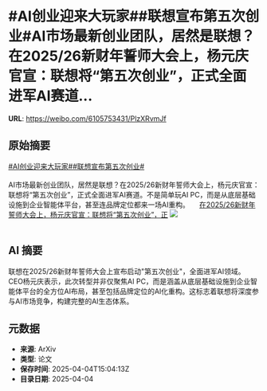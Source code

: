 # #AI创业迎来大玩家##联想宣布第五次创业#AI市场最新创业团队，居然是联想？在2025/26新财年誓师大会上，杨元庆官宣：联想将“第五次创业”，正式全面进军AI赛道...

**URL**: https://weibo.com/6105753431/PlzXRvmJf

## 原始摘要

<a href="https://m.weibo.cn/search?containerid=231522type%3D1%26t%3D10%26q%3D%23AI%E5%88%9B%E4%B8%9A%E8%BF%8E%E6%9D%A5%E5%A4%A7%E7%8E%A9%E5%AE%B6%23&amp;extparam=%23AI%E5%88%9B%E4%B8%9A%E8%BF%8E%E6%9D%A5%E5%A4%A7%E7%8E%A9%E5%AE%B6%23" data-hide=""><span class="surl-text">#AI创业迎来大玩家#</span></a><a href="https://m.weibo.cn/search?containerid=231522type%3D1%26t%3D10%26q%3D%23%E8%81%94%E6%83%B3%E5%AE%A3%E5%B8%83%E7%AC%AC%E4%BA%94%E6%AC%A1%E5%88%9B%E4%B8%9A%23&amp;extparam=%23%E8%81%94%E6%83%B3%E5%AE%A3%E5%B8%83%E7%AC%AC%E4%BA%94%E6%AC%A1%E5%88%9B%E4%B8%9A%23" data-hide=""><span class="surl-text">#联想宣布第五次创业#</span></a><br><br>AI市场最新创业团队，居然是联想？在2025/26新财年誓师大会上，杨元庆官宣：联想将“第五次创业”，正式全面进军AI赛道。不是简单玩AI PC，而是从底层基础设施到企业智能体平台，甚至连品牌定位都来一场AI重构。 <a href="https://weibo.com/ttarticle/p/show?id=2309405151431396295351" data-hide=""><span class="url-icon"><img style="width: 1rem;height: 1rem" src="https://h5.sinaimg.cn/upload/2015/09/25/3/timeline_card_small_article_default.png" referrerpolicy="no-referrer"></span><span class="surl-text">在2025/26新财年誓师大会上，杨元庆官宣：联想将“第五次创业”，正</span></a> <img style="" src="https://tvax1.sinaimg.cn/large/006Fd7o3gy1i03uskz6unj30rs0fmwiw.jpg" referrerpolicy="no-referrer"><br><br>

## AI 摘要

联想在2025/26新财年誓师大会上宣布启动"第五次创业"，全面进军AI领域。CEO杨元庆表示，此次转型并非仅聚焦AI PC，而是涵盖从底层基础设施到企业智能体平台的全方位AI布局，甚至包括品牌定位的AI化重构。这标志着联想将深度参与AI市场竞争，构建完整的AI生态体系。

## 元数据

- **来源**: ArXiv
- **类型**: 论文
- **保存时间**: 2025-04-04T15:04:13Z
- **目录日期**: 2025-04-04
